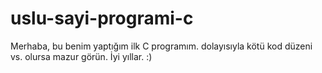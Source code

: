 # uslu-sayi-programi-c

Merhaba, bu benim yaptığım ilk C programım. dolayısıyla kötü kod düzeni vs. olursa mazur görün. İyi yıllar. :)
